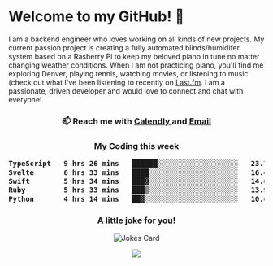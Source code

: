 <h1> Welcome to my GitHub! 👋 </h1>


  I am a backend engineer who loves working on all kinds of new projects. My current passion project is creating a fully automated blinds/humidifer system based on a Rasberry Pi to keep my beloved piano in tune no matter changing weather conditions. When I am not practicing piano, you'll find me exploring Denver, playing tennis, watching movies, or listening to music (check out what I've been listening to recently on [Last.fm](https://www.last.fm/user/mballa000). I am a passionate, driven developer and would love to connect and chat with everyone!

<h3 align = "center"> 📫 Reach me with <a href = "https://calendly.com/msbrandt00/30min"> Calendly </a> and <a href="mailto:msbrandt00@gmail.com">Email</a> 
 </h3>


 
<div align = "center"
[![Anurag's GitHub stats](https://github-readme-stats.vercel.app/api?username=mbrandt00)](https://github.com/anuraghazra/github-readme-stats)
          </div>
<h3 align="center">
  My Coding this week
<!--START_SECTION:waka-->

```txt
TypeScript   9 hrs 26 mins   ██████░░░░░░░░░░░░░░░░░░░   23.72 %
Svelte       6 hrs 33 mins   ████░░░░░░░░░░░░░░░░░░░░░   16.48 %
Swift        5 hrs 34 mins   ███▓░░░░░░░░░░░░░░░░░░░░░   14.00 %
Ruby         5 hrs 33 mins   ███▒░░░░░░░░░░░░░░░░░░░░░   13.97 %
Python       4 hrs 14 mins   ██▓░░░░░░░░░░░░░░░░░░░░░░   10.63 %
```

<!--END_SECTION:waka-->

### A little joke for you!

![Jokes Card](https://readme-jokes.vercel.app/api?hideBorder)

<a href="https://www.linkedin.com/in/mbrandt00/"><img src="https://img.shields.io/badge/linkedin-%230077B5.svg?&style=for-the-badge&logo=linkedin&logoColor=white" /></a>
